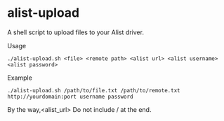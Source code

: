 # alist-upload
A shell script to upload files to your Alist driver.

 Usage

 ```
 ./alist-upload.sh <file> <remote path> <alist url> <alist username> <alist password>
```

 Example

 ```
 ./alist-upload.sh /path/to/file.txt /path/to/remote.txt http://yourdomain:port username password
 ```
 
 By the way,<alist_url> Do not include / at the end.
